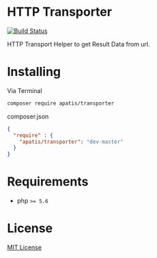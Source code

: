 # HTTP Transporter

[![Build Status](https://travis-ci.org/Apatis/Transporter.svg?branch=master)](https://travis-ci.org/Apatis/Transporter)

HTTP Transport Helper to get Result Data from url.

# Installing

Via Terminal

```bash
composer require apatis/transporter
```

composer.json

```json
{
  "require" : {
    "apatis/transporter": "dev-master"
  }
}
```

# Requirements

- php `>= 5.6`

# License

[MIT License](LICENSE)
